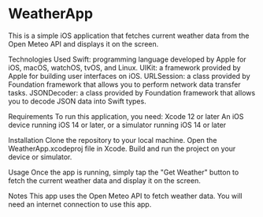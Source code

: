 # WeatherApp

This is a simple iOS application that fetches current weather data from the Open Meteo API and displays it on the screen.

Technologies Used
Swift: programming language developed by Apple for iOS, macOS, watchOS, tvOS, and Linux.
UIKit: a framework provided by Apple for building user interfaces on iOS.
URLSession: a class provided by Foundation framework that allows you to perform network data transfer tasks.
JSONDecoder: a class provided by Foundation framework that allows you to decode JSON data into Swift types.

Requirements
To run this application, you need:
Xcode 12 or later
An iOS device running iOS 14 or later, or a simulator running iOS 14 or later

Installation
Clone the repository to your local machine.
Open the WeatherApp.xcodeproj file in Xcode.
Build and run the project on your device or simulator.

Usage
Once the app is running, simply tap the "Get Weather" button to fetch the current weather data and display it on the screen.

Notes
This app uses the Open Meteo API to fetch weather data. You will need an internet connection to use this app.
